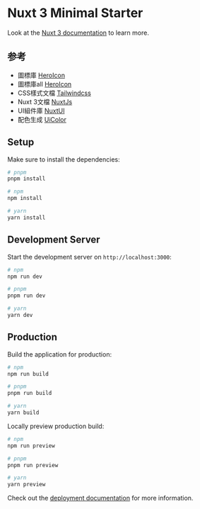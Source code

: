 # Nuxt 3 Minimal Starter

Look at the [Nuxt 3 documentation](https://nuxt.com/docs/getting-started/introduction) to learn more.

## 参考
+ 圖標庫 [HeroIcon](https://heroicons.com/)
+ 圖標庫all [HeroIcon](https://icones.js.org/collection/heroicons)
+ CSS樣式文檔 [Tailwindcss](https://tailwindcss.com/)
+ Nuxt 3文檔 [NuxtJs](https://nuxtjs.org/)
+ UI組件庫 [NuxtUI](https://ui.nuxt.com/getting-started/examples#color-mode-button)
+ 配色生成 [UiColor](https://uicolors.app/create)

## Setup

Make sure to install the dependencies:

```bash
# pnpm
pnpm install

# npm
npm install

# yarn
yarn install
```

## Development Server

Start the development server on `http://localhost:3000`:

```bash
# npm
npm run dev

# pnpm
pnpm run dev

# yarn
yarn dev
```

## Production

Build the application for production:

```bash
# npm
npm run build

# pnpm
pnpm run build

# yarn
yarn build
```

Locally preview production build:

```bash
# npm
npm run preview

# pnpm
pnpm run preview

# yarn
yarn preview
```

Check out the [deployment documentation](https://nuxt.com/docs/getting-started/deployment) for more information.

